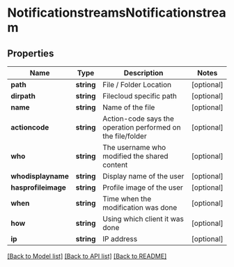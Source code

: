 # NotificationstreamsNotificationstream

## Properties
Name | Type | Description | Notes
------------ | ------------- | ------------- | -------------
**path** | **string** | File / Folder Location | [optional] 
**dirpath** | **string** | Filecloud specific path | [optional] 
**name** | **string** | Name of the file | [optional] 
**actioncode** | **string** | Action-code says the operation performed on the file/folder | [optional] 
**who** | **string** | The username who modified the shared content | [optional] 
**whodisplayname** | **string** | Display name of the user | [optional] 
**hasprofileimage** | **string** | Profile image of the user | [optional] 
**when** | **string** | Time when the modification was done | [optional] 
**how** | **string** | Using which client it was done | [optional] 
**ip** | **string** | IP address | [optional] 

[[Back to Model list]](../README.md#documentation-for-models) [[Back to API list]](../README.md#documentation-for-api-endpoints) [[Back to README]](../README.md)


